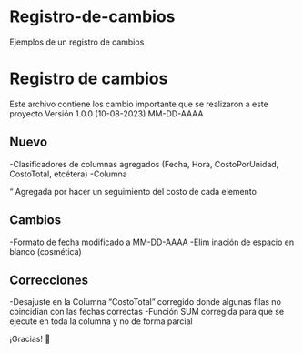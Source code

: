 # Registro-de-cambios
Ejemplos de un registro de cambios 

# Registro de cambios
Este archivo contiene los cambio importante que se realizaron a este proyecto
Versión 1.0.0 (10-08-2023) MM-DD-AAAA

## Nuevo
-Clasificadores de columnas agregados (Fecha, Hora, CostoPorUnidad, CostoTotal, etcétera)
-Columna

“
Agregada por hacer un seguimiento del costo de cada elemento
## Cambios
-Formato de fecha modificado a MM-DD-AAAA
-Elim
inación de espacio en blanco (cosmética) 

## Correcciones
-Desajuste en la Columna “CostoTotal” corregido donde algunas filas no coincidían con las fechas correctas
-Función SUM corregida para que se ejecute en toda la columna y no de forma parcial




¡Gracias!
👋
